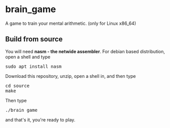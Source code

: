 # brain_game
A game to train your mental arithmetic. (only for Linux x86_64)

<h2>Build from source</h2>
You will need <b>nasm - the netwide assembler</b>.
For debian based distribution, open a shell and type <pre>sudo apt install nasm</pre>
Download this repository, unzip, open a shell in, and then type <pre>cd source<br>make</pre>
Then type <pre>./brain_game</pre>and that's it, you're ready to play.
